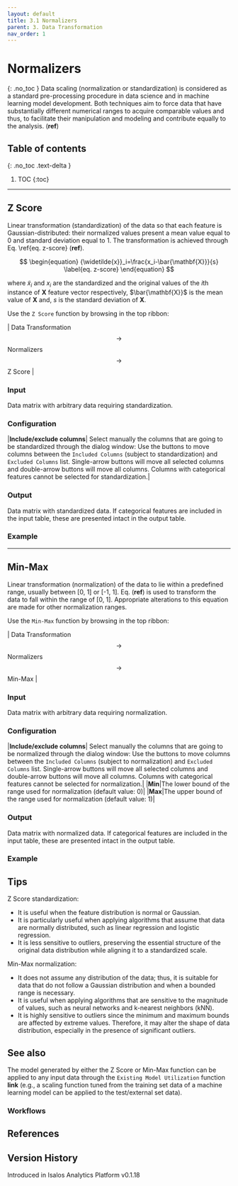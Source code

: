 ```yaml
---
layout: default
title: 3.1 Normalizers
parent: 3. Data Transformation
nav_order: 1
---
```


# Normalizers
{: .no_toc }
Data scaling (normalization or standardization) is considered as a standard pre-processing procedure in data science and in machine learning model development. Both techniques aim to force data that have substantially different numerical ranges to acquire comparable values and thus, to facilitate their manipulation and modeling and contribute equally to the analysis. (**ref**) 

## Table of contents
{: .no_toc .text-delta }

1. TOC
{:toc}

---



## Z Score

Linear transformation (standardization) of the data so that each feature is Gaussian-distributed: their normalized values present a mean value equal to 0 and standard deviation equal to 1. The transformation is achieved through Eq. \ref{eq. z-score} (**ref**). 


$$
\begin{equation}
{\widetilde{x}}_i=\frac{x_i-\bar{\mathbf{X}}}{s}
\label{eq. z-score}
\end{equation}
$$

where ${\widetilde{x}}_i$ and $x_i$ are the standardized and the original values of the $i$th instance of $\mathbf{X}$ feature vector respectively, $\bar{\mathbf{X}}$ is the mean value of $\mathbf{X}$ and, $s$ is the standard deviation of $\mathbf{X}$.

Use the `Z Score` function by browsing in the top ribbon: 

| Data Transformation $$\rightarrow$$ Normalizers $$\rightarrow$$ Z Score |

### Input
Data matrix with arbitrary data requiring standardization.

### Configuration

|**Include/exclude columns**| Select manually the columns that are going to be standardized through the dialog window: Use the buttons to move columns between the `Included Columns` (subject to standardization) and `Excluded Columns` list. Single-arrow buttons will move all selected columns and double-arrow buttons will move all columns. Columns with categorical features cannot be selected for standardization.|

### Output
Data matrix with standardized data. If categorical features are included in the input table, these are presented intact in the output table.

### Example

---
 
## Min-Max 
Linear transformation (normalization) of the data to lie within a predefined range, usually between [0, 1] or [-1, 1].  Eq. (**ref**) is used to transform the data to fall within the range of [0, 1]. Appropriate alterations to this equation are made for other normalization ranges.

Use the `Min-Max` function by browsing in the top ribbon: 

| Data Transformation $$\rightarrow$$ Normalizers $$\rightarrow$$ Min-Max |

### Input
Data matrix with arbitrary data requiring normalization.

### Configuration

|**Include/exclude columns**| Select manually the columns that are going to be normalized through the dialog window: Use the buttons to move columns between the `Included Columns` (subject to normalization) and `Excluded Columns` list. Single-arrow buttons will move all selected columns and double-arrow buttons will move all columns. Columns with categorical features cannot be selected for normalization.|
|**Min**|The lower bound of the range used for normalization (default value: 0)|
|**Max**|The upper bound of the range used for normalization (default value: 1)|

### Output
Data matrix with normalized data. If categorical features are included in the input table, these are presented intact in the output table.

### Example

## Tips

Z Score standardization:
*   It is useful when the feature distribution is normal or Gaussian. 
*   It is particularly useful when applying algorithms that assume that data are normally distributed, such as linear regression and logistic regression.
*   It is less sensitive to outliers, preserving the essential structure of the original data distribution while aligning it to a standardized scale.


Min-Max normalization:
*   It does not assume any distribution of the data; thus, it is suitable for data that do not follow a Gaussian distribution and when a bounded range is necessary.
*   It is useful when applying algorithms that are sensitive to the magnitude of values, such as neural networks and k-nearest neighbors (kNN).
*   It is highly sensitive to outliers since the minimum and maximum bounds are affected by extreme values. Therefore, it may alter the shape of data distribution, especially in the presence of significant outliers.

## See also
The model generated by either the Z Score or Min-Max function can be applied to any input data through the `Existing Model Utilization` function **link** (e.g., a scaling function tuned from the training set data of a machine learning model can be applied to the test/external set data).

### Workflows

## References

## Version History
Introduced in Isalos Analytics Platform v0.1.18



